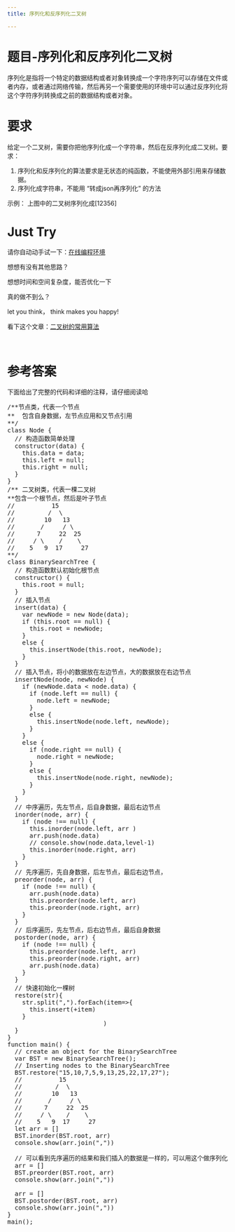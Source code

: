 ```yaml
---
title: 序列化和反序列化二叉树

---
```


# 题目-序列化和反序列化二叉树

  序列化是指将一个特定的数据结构或者对象转换成一个字符序列可以存储在文件或者内存，或者通过网络传输，然后再另一个需要使用的环境中可以通过反序列化将这个字符序列转换成之前的数据结构或者对象。

# 要求

  给定一个二叉树，需要你把他序列化成一个字符串，然后在反序列化成二叉树。要求：

<div>
  <ol>
    <li>
      序列化和反序列化的算法要求是无状态的纯函数，不能使用外部引用来存储数据。
    </li>
    <li>
      序列化成字符串，不能用 “转成json再序列化” 的方法
    </li>
  </ol>
  
  <p>
    示例： 上图中的二叉树序列化成[12356]
  </p>
  
  <h1>
    Just Try
  </h1>
  
  <p>
    请你自动动手试一下：<a href="https://www.f2e123.com/code?code=algorithm&pid=4330">在线编程环境</a>
  </p>
  
  <p>
    想想有没有其他思路？
  </p>
  
  <p>
    想想时间和空间复杂度，能否优化一下
  </p>
  
  <p>
    真的做不到么？
  </p>
  
  <p>
    let you think， think makes you happy!
  </p>
  
  <p>
    看下这个文章：<a href="https://cloud.tencent.com/developer/article/1125506">二叉树的常用算法</a>
  </p>
  
  <p>
    &nbsp;
  </p>
  
  <h1>
    参考答案
  </h1>
  
  <p>
    下面给出了完整的代码和详细的注释，请仔细阅读哈
  </p>
  
  <pre class="EnlighterJSRAW" data-enlighter-language="null">/**节点类，代表一个节点
**  包含自身数据，左节点应用和又节点引用
**/
class Node {
  // 构造函数简单处理
  constructor(data) {
    this.data = data;
    this.left = null;
    this.right = null;
  }
}
/** 二叉树类，代表一棵二叉树
**包含一个根节点，然后是叶子节点
//          15
//         /  \
//        10   13
//       /     / \
//      7     22  25
//     / \    /    \
//    5   9  17     27
**/
class BinarySearchTree {
  // 构造函数默认初始化根节点
  constructor() {
    this.root = null;
  }
  // 插入节点
  insert(data) {
    var newNode = new Node(data);
    if (this.root == null) {
      this.root = newNode;
    }
    else {
      this.insertNode(this.root, newNode);
    }
  }
  // 插入节点，将小的数据放在左边节点，大的数据放在右边节点
  insertNode(node, newNode) {
    if (newNode.data &lt; node.data) {
      if (node.left == null) {
        node.left = newNode;
      }
      else {
        this.insertNode(node.left, newNode);
      }
    }
    else {
      if (node.right == null) {
        node.right = newNode;
      }
      else {
        this.insertNode(node.right, newNode);
      }
    }
  }
  // 中序遍历，先左节点，后自身数据，最后右边节点
  inorder(node, arr) {
    if (node !== null) {
      this.inorder(node.left, arr )
      arr.push(node.data)
      // console.show(node.data,level-1)
      this.inorder(node.right, arr)
    }
  }
  // 先序遍历，先自身数据，后左节点，最后右边节点，
  preorder(node, arr) {
    if (node !== null) {
      arr.push(node.data)
      this.preorder(node.left, arr)
      this.preorder(node.right, arr)
    }
  }
  // 后序遍历，先左节点，后右边节点，最后自身数据
  postorder(node, arr) {
    if (node !== null) {
      this.preorder(node.left, arr)
      this.preorder(node.right, arr)
      arr.push(node.data)
    }
  }
  // 快速初始化一棵树
  restore(str){
    str.split(",").forEach(item=&gt;{
      this.insert(+item)
    }
                          )
  }
}
function main() {
  // create an object for the BinarySearchTree
  var BST = new BinarySearchTree();
  // Inserting nodes to the BinarySearchTree
  BST.restore("15,10,7,5,9,13,25,22,17,27");
  //          15
  //         /  \
  //        10   13
  //       /     / \
  //      7     22  25
  //     / \    /    \
  //    5   9  17     27
  let arr = []
  BST.inorder(BST.root, arr)
  console.show(arr.join(","))
  
  // 可以看到先序遍历的结果和我们插入的数据是一样的，可以用这个做序列化和反序列化
  arr = []
  BST.preorder(BST.root, arr)
  console.show(arr.join(","))
  
  arr = []
  BST.postorder(BST.root, arr)
  console.show(arr.join(","))
}
main();</pre>
  
  <p>
    &nbsp;
  </p>
  
  <p>
    &nbsp;
  </p>
  
  <p>
    &nbsp;
  </p>
</div>
